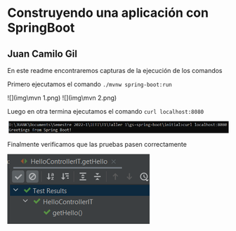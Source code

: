# Construyendo una aplicación con SpringBoot
## Juan Camilo Gil

En este readme encontraremos capturas de la ejecución de los comandos

Primero ejecutamos el comando `./mvnw spring-boot:run`

![](img\mvn 1.png)
![](img\mvn 2.png)

Luego en otra termina ejecutamos el comando `curl localhost:8080`

![](img\curl.png)

Finalmente verificamos que las pruebas pasen correctamente

![](img\testIT.png)